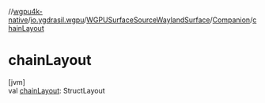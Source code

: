 //[wgpu4k-native](../../../../index.md)/[io.ygdrasil.wgpu](../../index.md)/[WGPUSurfaceSourceWaylandSurface](../index.md)/[Companion](index.md)/[chainLayout](chain-layout.md)

# chainLayout

[jvm]\
val [chainLayout](chain-layout.md): StructLayout